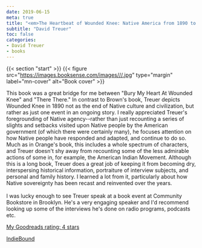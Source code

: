 ```yaml
---
date: 2019-06-15
meta: true
title: "<em>The Heartbeat of Wounded Knee: Native America from 1890 to the Present</em>"
subtitle: "David Treuer"
toc: false
categories:
- David Treuer
- books
---
```


{{< section "start" >}}
{{< figure src="https://images.booksense.com/images///.jpg" type="margin" label="mn-cover" alt="Book cover" >}}

This book was a great bridge for me between "Bury My Heart At Wounded Knee" and "There There." In contrast to Brown's book, Treuer depicts Wounded Knee in 1890 not as the end of Native culture and civilization, but rather as just one event in an ongoing story. I really appreciated Treuer's foregrounding of Native agency--rather than just recounting a series of slights and setbacks visited upon Native people by the American government (of which there were certainly many), he focuses attention on how Native people have responded and adapted, and continue to do so. Much as in Orange's book, this includes a whole spectrum of characters, and Treuer doesn't shy away from recounting some of the less admirable actions of some in, for example, the American Indian Movement. Although this is a long book, Treuer does a great job of keeping it from becoming dry, interspersing historical information, portraiture of interview subjects, and personal and family history. I learned a lot from it, particularly about how Native sovereignty has been recast and reinvented over the years. <br /><br />I was lucky enough to see Treuer speak at a book event at Community Bookstore in Brooklyn. He's a very engaging speaker and I'd recommend looking up some of the interviews he's done on radio programs, podcasts etc.

[My Goodreads rating: 4 stars](https://www.goodreads.com/review/show/2812091477)  

[IndieBound](https://www.indiebound.org/book/)
